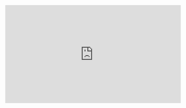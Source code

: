 <iframe width="560" height="315" src="https://www.youtube.com/embed/mWVpWGpy5j0" frameborder="0" allowfullscreen></iframe>